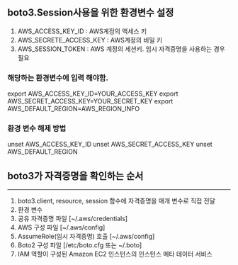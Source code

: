 ## boto3.Session사용을 위한 환경변수 설정
1. AWS_ACCESS_KEY_ID : AWS계정의 액세스 키
2. AWS_SECRETE_ACCESS_KEY : AWS계정의 비밀 키
3. AWS_SESSION_TOKEN : AWS 계정의 세션키. 임시 자격증명을 사용하는 경우 필요

### 해당하는 환경변수에 입력 해야함.
export AWS_ACCESS_KEY_ID=YOUR_ACCESS_KEY
export AWS_SECRET_ACCESS_KEY=YOUR_SECRET_KEY
export AWS_DEFAULT_REGION=AWS_REGION_INFO

### 환경 변수 해제 방법
unset AWS_ACCESS_KEY_ID
unset AWS_SECRET_ACCESS_KEY
unset AWS_DEFAULT_REGION

## boto3가 자격증명을 확인하는 순서
---
1. boto3.client, resource, session 함수에 자격증명을 매개 변수로 직접 전달
2. 환경 변수
3. 공유 자격증명 파일 [~/.aws/credentials]
4. AWS 구성 파일 [~/.aws/config]
5. AssumeRole(임시 자격증명) 호출 [~/.aws/config]
6. Boto2 구성 파일 [/etc/boto.cfg 또는 ~/.boto]
7. IAM 역할이 구성된 Amazon EC2 인스턴스의 인스턴스 메타 데이터 서비스
